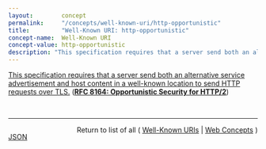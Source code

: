 ```yaml
---
layout:        concept
permalink:     "/concepts/well-known-uri/http-opportunistic"
title:         "Well-Known URI: http-opportunistic"
concept-name:  Well-Known URI
concept-value: http-opportunistic
description: "This specification requires that a server send both an alternative service advertisement and host content in a well-known location to send HTTP requests over TLS."
---
```


[This specification requires that a server send both an alternative service advertisement and host content in a well-known location to send HTTP requests over TLS.](https://datatracker.ietf.org/doc/html/rfc8164#section-2.3 "Read documentation for Well-Known URI &#34;http-opportunistic&#34;") (**[RFC 8164: Opportunistic Security for HTTP/2](/specs/IETF/RFC/8164 "This document describes how &#34;http&#34; URIs can be accessed using Transport Layer Security (TLS) and HTTP/2 to mitigate pervasive monitoring attacks. This mechanism not a replacement for &#34;https&#34; URIs; it is vulnerable to active attacks.")**)

<br/>
<hr/>

<p style="float : left"><a href="./http-opportunistic.json" title="JSON representing this particular Web Concept value">JSON</a></p>
<p style="text-align: right">Return to list of all ( <a href="../well-known-uri/">Well-Known URIs</a> | <a href="../">Web Concepts</a> )</p>
